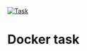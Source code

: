 [![Task](https://github.com/User-XXI/task/actions/workflows/actions.yml/badge.svg)](https://github.com/User-XXI/task/actions/workflows/actions.yml)
# Docker task
